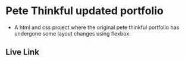 # Pete Thinkful updated portfolio

* A html and css project where the original pete thinkful portfolio has undergone some layout changes using flexbox.

## Live Link

